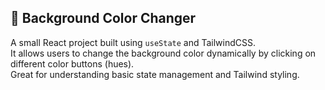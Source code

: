## 🎨 Background Color Changer

A small React project built using `useState` and TailwindCSS.  
It allows users to change the background color dynamically by clicking on different color buttons (hues).  
Great for understanding basic state management and Tailwind styling.






